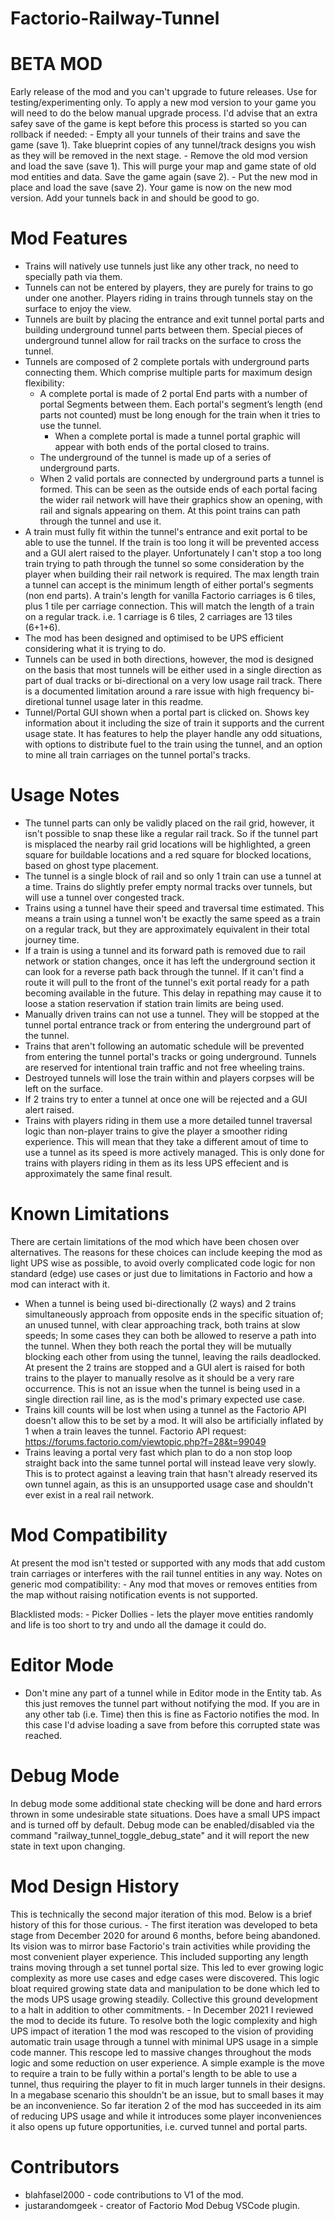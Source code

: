 # Factorio-Railway-Tunnel

BETA MOD
=========

Early release of the mod and you can't upgrade to future releases. Use for testing/experimenting only.
To apply a new mod version to your game you will need to do the below manual upgrade process. I'd advise that an extra safey save of the game is kept before this process is started so you can rollback if needed:
    - Empty all your tunnels of their trains and save the game (save 1). Take blueprint copies of any tunnel/track designs you wish as they will be removed in the next stage.
    - Remove the old mod version and load the save (save 1). This will purge your map and game state of old mod entities and data. Save the game again (save 2).
    - Put the new mod in place and load the save (save 2). Your game is now on the new mod version. Add your tunnels back in and should be good to go.


Mod Features
============

- Trains will natively use tunnels just like any other track, no need to specially path via them.
- Tunnels can not be entered by players, they are purely for trains to go under one another. Players riding in trains through tunnels stay on the surface to enjoy the view.
- Tunnels are built by placing the entrance and exit tunnel portal parts and building underground tunnel parts between them. Special pieces of underground tunnel allow for rail tracks on the surface to cross the tunnel.
- Tunnels are composed of 2 complete portals with underground parts connecting them. Which comprise multiple parts for maximum design flexibility:
    - A complete portal is made of 2 portal End parts with a number of portal Segments between them. Each portal's segment’s length (end parts not counted) must be long enough for the train when it tries to use the tunnel.
        - When a complete portal is made a tunnel portal graphic will appear with both ends of the portal closed to trains.
    - The underground of the tunnel is made up of a series of underground parts.
    - When 2 valid portals are connected by underground parts a tunnel is formed. This can be seen as the outside ends of each portal facing the wider rail network will have their graphics show an opening, with rail and signals appearing on them. At this point trains can path through the tunnel and use it.
- A train must fully fit within the tunnel's entrance and exit portal to be able to use the tunnel. If the train is too long it will be prevented access and a GUI alert raised to the player. Unfortunately I can't stop a too long train trying to path through the tunnel so some consideration by the player when building their rail network is required. The max length train a tunnel can accept is the minimum length of either portal's segments (non end parts). A train's length for vanilla Factorio carriages is 6 tiles, plus 1 tile per carriage connection. This will match the length of a train on a regular track. i.e. 1 carriage is 6 tiles, 2 carriages are 13 tiles (6+1+6).
- The mod has been designed and optimised to be UPS efficient considering what it is trying to do.
- Tunnels can be used in both directions, however, the mod is designed on the basis that most tunnels will be either used in a single direction as part of dual tracks or bi-directional on a very low usage rail track. There is a documented limitation around a rare issue with high frequency bi-diretional tunnel usage later in this readme.
- Tunnel/Portal GUI shown when a portal part is clicked on. Shows key information about it including the size of train it supports and the current usage state. It has features to help the player handle any odd situations, with options to distribute fuel to the train using the tunnel, and an option to mine all train carriages on the tunnel portal's tracks.


Usage Notes
===========

- The tunnel parts can only be validly placed on the rail grid, however, it isn't possible to snap these like a regular rail track. So if the tunnel part is misplaced the nearby rail grid locations will be highlighted, a green square for buildable locations and a red square for blocked locations, based on ghost type placement.
- The tunnel is a single block of rail and so only 1 train can use a tunnel at a time. Trains do slightly prefer empty normal tracks over tunnels, but will use a tunnel over congested track.
- Trains using a tunnel have their speed and traversal time estimated. This means a train using a tunnel won't be exactly the same speed as a train on a regular track, but they are approximately equivalent in their total journey time.
- If a train is using a tunnel and its forward path is removed due to rail network or station changes, once it has left the underground section it can look for a reverse path back through the tunnel. If it can't find a route it will pull to the front of the tunnel's exit portal ready for a path becoming available in the future. This delay in repathing may cause it to loose a station reservation if station train limits are being used.
- Manually driven trains can not use a tunnel. They will be stopped at the tunnel portal entrance track or from entering the underground part of the tunnel.
- Trains that aren't following an automatic schedule will be prevented from entering the tunnel portal's tracks or going underground. Tunnels are reserved for intentional train traffic and not free wheeling trains.
- Destroyed tunnels will lose the train within and players corpses will be left on the surface.
- If 2 trains try to enter a tunnel at once one will be rejected and a GUI alert raised.
- Trains with players riding in them use a more detailed tunnel traversal logic than non-player trains to give the player a smoother riding experience. This will mean that they take a different amout of time to use a tunnel as its speed is more actively managed. This is only done for trains with players riding in them as its less UPS effecient and is approximately the same final result.


Known Limitations
=================

There are certain limitations of the mod which have been chosen over alternatives. The reasons for these choices can include keeping the mod as light UPS wise as possible, to avoid overly complicated code logic for non standard (edge) use cases or just due to limitations in Factorio and how a mod can interact with it.

- When a tunnel is being used bi-directionally (2 ways) and 2 trains simultaneously approach from opposite ends in the specific situation of; an unused tunnel, with clear approaching track, both trains at slow speeds; In some cases they can both be allowed to reserve a path into the tunnel. When they both reach the portal they will be mutually blocking each other from using the tunnel, leaving the rails deadlocked. At present the 2 trains are stopped and a GUI alert is raised for both trains to the player to manually resolve as it should be a very rare occurrence. This is not an issue when the tunnel is being used in a single direction rail line, as is the mod's primary expected use case.
- Trains kill counts will be lost when using a tunnel as the Factorio API doesn't allow this to be set by a mod. It will also be artificially inflated by 1 when a train leaves the tunnel. Factorio API request: https://forums.factorio.com/viewtopic.php?f=28&t=99049
- Trains leaving a portal very fast which plan to do a non stop loop straight back into the same tunnel portal will instead leave very slowly. This is to protect against a leaving train that hasn't already reserved its own tunnel again, as this is an unsupported usage case and shouldn't ever exist in a real rail network.


Mod Compatibility
=================

At present the mod isn't tested or supported with any mods that add custom train carriages or interferes with the rail tunnel entities in any way.
Notes on generic mod compatibility:
    - Any mod that moves or removes entities from the map without raising notification events is not supported.

Blacklisted mods:
    - Picker Dollies - lets the player move entities randomly and life is too short to try and undo all the damage it could do.


Editor Mode
===========

- Don't mine any part of a tunnel while in Editor mode in the Entity tab. As this just removes the tunnel part without notifying the mod. If you are in any other tab (i.e. Time) then this is fine as Factorio notifies the mod. In this case I'd advise loading a save from before this corrupted state was reached.


Debug Mode
==========

In debug mode some additional state checking will be done and hard errors thrown in some undesirable state situations. Does have a small UPS impact and is turned off by default.
Debug mode can be enabled/disabled via the command "railway_tunnel_toggle_debug_state" and it will report the new state in text upon changing.


Mod Design History
==================

This is technically the second major iteration of this mod. Below is a brief history of this for those curious.
    - The first iteration was developed to beta stage from December 2020 for around 6 months, before being abandoned. Its vision was to mirror base Factorio's train activities while providing the most convenient player experience. This included supporting any length trains moving through a set tunnel portal size. This led to ever growing logic complexity as more use cases and edge cases were discovered. This logic bloat required growing state data and manipulation to be done which led to the mods UPS usage growing steadily. Collective this ground development to a halt in addition to other commitments.
    - In December 2021 I reviewed the mod to decide its future. To resolve both the logic complexity and high UPS impact of iteration 1 the mod was rescoped to the vision of providing automatic train usage through a tunnel with minimal UPS usage in a simple code manner. This rescope led to massive changes throughout the mods logic and some reduction on user experience. A simple example is the move to require a train to be fully within a portal's length to be able to use a tunnel, thus requiring the player to fit in much larger tunnels in their designs. In a megabase scenario this shouldn't be an issue, but to small bases it may be an inconvenience.
So far iteration 2 of the mod has succeeded in its aim of reducing UPS usage and while it introduces some player inconveniences it also opens up future opportunities, i.e. curved tunnel and portal parts.

Contributors
============

- blahfasel2000 - code contributions to V1 of the mod.
- justarandomgeek - creator of Factorio Mod Debug VSCode plugin.